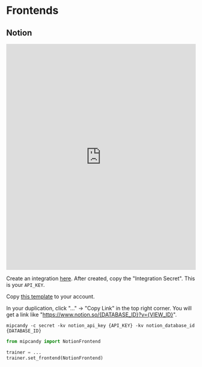 # Frontends

## Notion

<iframe src="https://mipcandy.notion.site/ebd/26582340f41480699034d510d42cf874?v=26582340f41481adb702000cbab06660" width="100%" height="600" frameborder="0" allowfullscreen></iframe>

Create an integration [here](https://www.notion.so/profile/integrations). After created, copy the "Integration Secret".
This is your `API_KEY`.

Copy [this template](https://mipcandy.notion.site) to your account.

In your duplication, click "..." -> "Copy Link" in the top right corner. You will get a link like
"https://www.notion.so/{DATABASE_ID}?v={VIEW_ID}".

```shell
mipcandy -c secret -kv notion_api_key {API_KEY} -kv notion_database_id {DATABASE_ID}
```

```python
from mipcandy import NotionFrontend

trainer = ...
trainer.set_frontend(NotionFrontend)
```